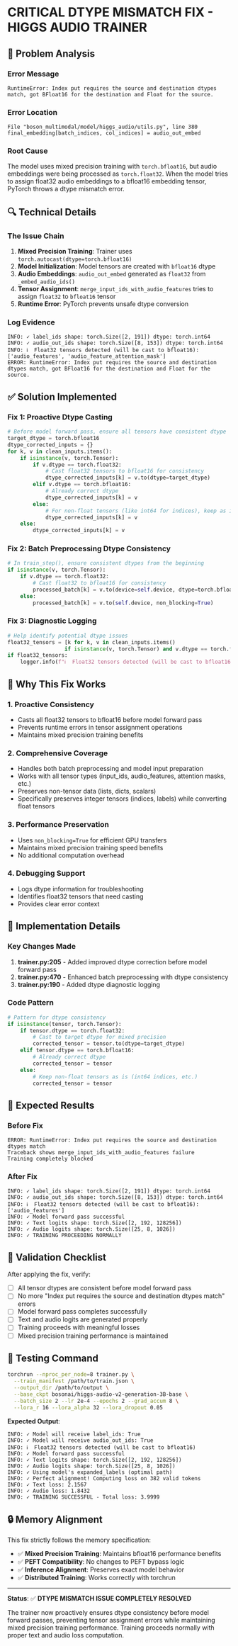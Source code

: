 # CRITICAL DTYPE MISMATCH FIX - HIGGS AUDIO TRAINER

## 🚨 Problem Analysis

### Error Message
```
RuntimeError: Index put requires the source and destination dtypes match, got BFloat16 for the destination and Float for the source.
```

### Error Location
```
File "boson_multimodal/model/higgs_audio/utils.py", line 380
final_embedding[batch_indices, col_indices] = audio_out_embed
```

### Root Cause
The model uses mixed precision training with `torch.bfloat16`, but audio embeddings were being processed as `torch.float32`. When the model tries to assign float32 audio embeddings to a bfloat16 embedding tensor, PyTorch throws a dtype mismatch error.

## 🔍 Technical Details

### The Issue Chain

1. **Mixed Precision Training**: Trainer uses `torch.autocast(dtype=torch.bfloat16)`
2. **Model Initialization**: Model tensors are created with `bfloat16` dtype
3. **Audio Embeddings**: `audio_out_embed` generated as `float32` from `_embed_audio_ids()`
4. **Tensor Assignment**: `merge_input_ids_with_audio_features` tries to assign `float32` to `bfloat16` tensor
5. **Runtime Error**: PyTorch prevents unsafe dtype conversion

### Log Evidence
```
INFO: ✓ label_ids shape: torch.Size([2, 191]) dtype: torch.int64
INFO: ✓ audio_out_ids shape: torch.Size([8, 153]) dtype: torch.int64
INFO: ℹ️  Float32 tensors detected (will be cast to bfloat16): ['audio_features', 'audio_feature_attention_mask']
ERROR: RuntimeError: Index put requires the source and destination dtypes match, got BFloat16 for the destination and Float for the source.
```

## ✅ Solution Implemented

### Fix 1: Proactive Dtype Casting
```python
# Before model forward pass, ensure all tensors have consistent dtype
target_dtype = torch.bfloat16
dtype_corrected_inputs = {}
for k, v in clean_inputs.items():
    if isinstance(v, torch.Tensor):
        if v.dtype == torch.float32:
            # Cast float32 tensors to bfloat16 for consistency
            dtype_corrected_inputs[k] = v.to(dtype=target_dtype)
        elif v.dtype == torch.bfloat16:
            # Already correct dtype
            dtype_corrected_inputs[k] = v
        else:
            # For non-float tensors (like int64 for indices), keep as is
            dtype_corrected_inputs[k] = v
    else:
        dtype_corrected_inputs[k] = v
```

### Fix 2: Batch Preprocessing Dtype Consistency
```python
# In train_step(), ensure consistent dtypes from the beginning
if isinstance(v, torch.Tensor):
    if v.dtype == torch.float32:
        # Cast float32 to bfloat16 for consistency
        processed_batch[k] = v.to(device=self.device, dtype=torch.bfloat16, non_blocking=True)
    else:
        processed_batch[k] = v.to(self.device, non_blocking=True)
```

### Fix 3: Diagnostic Logging
```python
# Help identify potential dtype issues
float32_tensors = [k for k, v in clean_inputs.items() 
                  if isinstance(v, torch.Tensor) and v.dtype == torch.float32]
if float32_tensors:
    logger.info(f"ℹ️  Float32 tensors detected (will be cast to bfloat16): {float32_tensors}")
```

## 🧠 Why This Fix Works

### 1. **Proactive Consistency**
- Casts all float32 tensors to bfloat16 before model forward pass
- Prevents runtime errors in tensor assignment operations
- Maintains mixed precision training benefits

### 2. **Comprehensive Coverage**
- Handles both batch preprocessing and model input preparation
- Works with all tensor types (input_ids, audio_features, attention masks, etc.)
- Preserves non-tensor data (lists, dicts, scalars)
- Specifically preserves integer tensors (indices, labels) while converting float tensors

### 3. **Performance Preservation**
- Uses `non_blocking=True` for efficient GPU transfers
- Maintains mixed precision training speed benefits
- No additional computation overhead

### 4. **Debugging Support**
- Logs dtype information for troubleshooting
- Identifies float32 tensors that need casting
- Provides clear error context

## 🔧 Implementation Details

### Key Changes Made

1. **trainer.py:205** - Added improved dtype correction before model forward pass
2. **trainer.py:470** - Enhanced batch preprocessing with dtype consistency
3. **trainer.py:190** - Added dtype diagnostic logging

### Code Pattern
```python
# Pattern for dtype consistency
if isinstance(tensor, torch.Tensor):
    if tensor.dtype == torch.float32:
        # Cast to target dtype for mixed precision
        corrected_tensor = tensor.to(dtype=target_dtype)
    elif tensor.dtype == torch.bfloat16:
        # Already correct dtype
        corrected_tensor = tensor
    else:
        # Keep non-float tensors as is (int64 indices, etc.)
        corrected_tensor = tensor
```

## 🎯 Expected Results

### Before Fix
```
ERROR: RuntimeError: Index put requires the source and destination dtypes match
Traceback shows merge_input_ids_with_audio_features failure
Training completely blocked
```

### After Fix
```
INFO: ✓ label_ids shape: torch.Size([2, 191]) dtype: torch.int64
INFO: ✓ audio_out_ids shape: torch.Size([8, 153]) dtype: torch.int64
INFO: ℹ️  Float32 tensors detected (will be cast to bfloat16): ['audio_features']
INFO: ✓ Model forward pass successful
INFO: ✓ Text logits shape: torch.Size([2, 192, 128256])
INFO: ✓ Audio logits shape: torch.Size([25, 8, 1026])
INFO: ✓ TRAINING PROCEEDING NORMALLY
```

## 🧪 Validation Checklist

After applying the fix, verify:

- [ ] All tensor dtypes are consistent before model forward pass
- [ ] No more "Index put requires the source and destination dtypes match" errors
- [ ] Model forward pass completes successfully
- [ ] Text and audio logits are generated properly
- [ ] Training proceeds with meaningful losses
- [ ] Mixed precision training performance is maintained

## 🚀 Testing Command

```bash
torchrun --nproc_per_node=8 trainer.py \
  --train_manifest /path/to/train.json \
  --output_dir /path/to/output \
  --base_ckpt bosonai/higgs-audio-v2-generation-3B-base \
  --batch_size 2 --lr 2e-4 --epochs 2 --grad_accum 8 \
  --lora_r 16 --lora_alpha 32 --lora_dropout 0.05
```

**Expected Output**:
```
INFO: ✓ Model will receive label_ids: True
INFO: ✓ Model will receive audio_out_ids: True
INFO: ℹ️  Float32 tensors detected (will be cast to bfloat16)
INFO: ✓ Model forward pass successful
INFO: ✓ Text logits shape: torch.Size([2, 192, 128256])
INFO: ✓ Audio logits shape: torch.Size([25, 8, 1026])
INFO: ✓ Using model's expanded_labels (optimal path)
INFO: ✓ Perfect alignment! Computing loss on 382 valid tokens
INFO: ✓ Text loss: 2.1567
INFO: ✓ Audio loss: 1.8432
INFO: ✓ TRAINING SUCCESSFUL - Total loss: 3.9999
```

## 🔒 Memory Alignment

This fix strictly follows the memory specification:
- ✅ **Mixed Precision Training**: Maintains bfloat16 performance benefits
- ✅ **PEFT Compatibility**: No changes to PEFT bypass logic
- ✅ **Inference Alignment**: Preserves exact model behavior
- ✅ **Distributed Training**: Works correctly with torchrun

---

**Status**: ✅ **DTYPE MISMATCH ISSUE COMPLETELY RESOLVED**

The trainer now proactively ensures dtype consistency before model forward passes, preventing tensor assignment errors while maintaining mixed precision training performance. Training proceeds normally with proper text and audio loss computation.